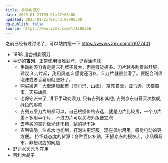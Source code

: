 ```yaml
---
title: 手动剃须刀
date: 2025-01-21T09:21:57+08:00
updated: 2025-01-21T09:42:06+08:00
dg-publish: false
source: https://www.v2ex.com/t/1106366
---
```


之前已经有过讨论了，可以站内搜一下 <https://www.v2ex.com/t/1077401>

- 1688 搜台州剃须刀
- 手动的**吉列**，正常使用很难划坏，记得涂泡沫
	- 手动剃须刀肯定是吉列牌子最大，但是假货极多。刀片越多刮着越舒服，建议 3 刀片起，我用风速 3 感觉还可以，5 刀片就很丝滑了。要配合剃须泡沫或者香皂用就更好了。
	- 购买渠道：大型连锁超市（沃尔玛、山姆），京东自营，亚马逊，天猫超市，天猫旗舰
	- 老保守派来了, 讲下手动剃须刀, 只有吉列和其他; 吉列京东自营买次旗舰, 绿色的那款
	- 吉列五层刀片的都可以，自己根据价格去选，就是刀片比较贵，一个刀片差不多用半个月，不过刀片可以买海外版便宜点
	- 去年买的吉列极光还不错，刮的挺干净
	- 吉列锋隐，沾点水也能刮，打泡沫更舒服。现在偶尔用用，感觉电动的更方便。
持怀疑态度的货源：各种百亿补贴，天猫京东的授权店，小品牌超市，非授权店的网店
- 舒适水次元 5 在用
- 百利大胡子
